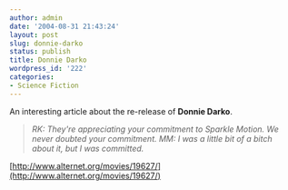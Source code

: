 ```yaml
---
author: admin
date: '2004-08-31 21:43:24'
layout: post
slug: donnie-darko
status: publish
title: Donnie Darko
wordpress_id: '222'
categories:
- Science Fiction
---
```


An interesting article about the re-release of **Donnie Darko**.

> *RK: They're appreciating your commitment to Sparkle Motion. We never
> doubted your commitment. MM: I was a little bit of a bitch about it,
> but I was committed.*

[http://www.alternet.org/movies/19627/](http://www.alternet.org/movies/19627/)
